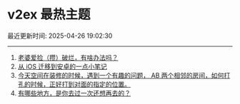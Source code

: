 # v2ex 最热主题

最近更新时间: 2025-04-26 19:02:30

--- 
1. [老婆爱捡（攒）破烂，有啥办法吗？](https://www.v2ex.com/t/1128134) 
2. [从 iOS 迁移到安卓的一点小笔记](https://www.v2ex.com/t/1128125) 
3. [今天空间在装修的时候，遇到一个有趣的问题， AB 两个相邻的房间，如何打孔的时候，正好打到对面的指定的位置。](https://www.v2ex.com/t/1128129) 
4. [有哪些地方，是你去过一次还想再去的？](https://www.v2ex.com/t/1128141) 
